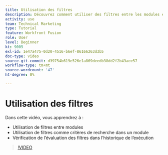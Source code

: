 ```yaml
---
title: Utilisation des filtres
description: Découvrez comment utiliser des filtres entre les modules et dans un module, et consulter l’historique d’exécution, le tout dans [!DNL Adobe Workfront Fusion].
activity: use
team: Technical Marketing
type: Tutorial
feature: Workfront Fusion
role: User
level: Beginner
kt: 9005
exl-id: 1e47a475-0d20-4516-b6ef-86166263d3b5
doc-type: video
source-git-commit: d39754b619e526e1a869deedb38dd2f2b43aee57
workflow-type: tm+mt
source-wordcount: '47'
ht-degree: 0%

---
```


# Utilisation des filtres

Dans cette vidéo, vous apprendrez à :

* Utilisation de filtres entre modules
* Utilisation de filtres comme critères de recherche dans un module
* Vérification de l’évaluation des filtres dans l’historique de l’exécution

>[!VIDEO](https://video.tv.adobe.com/v/335265/?quality=12)
